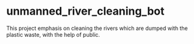 # unmanned_river_cleaning_bot
This project emphasis on cleaning the rivers which are dumped with the plastic waste, with the help of public.
